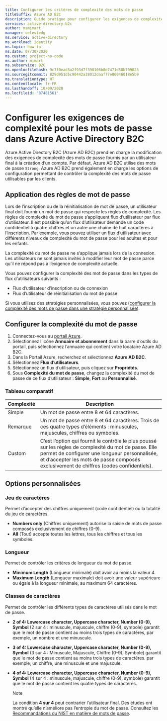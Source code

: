```yaml
---
title: Configurer les critères de complexité des mots de passe
titleSuffix: Azure AD B2C
description: Guide pratique pour configurer les exigences de complexité des mots de passe fournis par les consommateurs dans Azure Active Directory B2C.
services: active-directory-b2c
author: msmimart
manager: celestedg
ms.service: active-directory
ms.workload: identity
ms.topic: how-to
ms.date: 07/30/2020
ms.custom: project-no-code
ms.author: mimart
ms.subservice: B2C
ms.openlocfilehash: 9c7f0ead3a2f93d7f390106b8e7471d58b709023
ms.sourcegitcommit: 829d951d5c90442a38012daaf77e86046018e5b9
ms.translationtype: HT
ms.contentlocale: fr-FR
ms.lasthandoff: 10/09/2020
ms.locfileid: "87481561"
---
```

# <a name="configure-complexity-requirements-for-passwords-in-azure-active-directory-b2c"></a>Configurer les exigences de complexité pour les mots de passe dans Azure Active Directory B2C

Azure Active Directory B2C (Azure AD B2C) prend en charge la modification des exigences de complexité des mots de passe fournis par un utilisateur final à la création d’un compte. Par défaut, Azure AD B2C utilise des mots de passe `Strong`. Azure AD B2C prend également en charge les options de configuration permettant de contrôler la complexité des mots de passe utilisables par les clients.

## <a name="password-rule-enforcement"></a>Application des règles de mot de passe

Lors de l’inscription ou de la réinitialisation de mot de passe, un utilisateur final doit fournir un mot de passe qui respecte les règles de complexité. Les règles de complexité du mot de passe s’appliquent flux d’utilisateur par flux d’utilisateur. Il est possible qu’un flux d’utilisateur demande un code confidentiel à quatre chiffres et un autre une chaîne de huit caractères à l’inscription. Par exemple, vous pouvez utiliser un flux d’utilisateur avec différents niveaux de complexité du mot de passe pour les adultes et pour les enfants.

La complexité du mot de passe ne s’applique jamais lors de la connexion. Les utilisateurs ne sont jamais invités à modifier leur mot de passe parce qu’il ne répond pas à l’exigence de complexité actuelle.

Vous pouvez configurer la complexité des mot de passe dans les types de flux d’utilisateurs suivants :

- Flux d’utilisateur d’inscription ou de connexion
- Flux d’utilisateur de réinitialisation du mot de passe

Si vous utilisez des stratégies personnalisées, vous pouvez ([configurer la complexité des mots de passe dans une stratégie personnalisée](custom-policy-password-complexity.md)).

## <a name="configure-password-complexity"></a>Configurer la complexité du mot de passe

1. Connectez-vous au [portail Azure](https://portal.azure.com).
2. Sélectionnez l’icône **Annuaire et abonnement** dans la barre d’outils du portail, puis sélectionnez l’annuaire qui contient votre locataire Azure AD B2C.
3. Dans la Portail Azure, recherchez et sélectionnez **Azure AD B2C**.
4. Sélectionnez **Flux d’utilisateurs**.
2. Sélectionnez un flux d’utilisateur, puis cliquez sur **Propriétés**.
3. Sous **Complexité du mot de passe**, changez la complexité du mot de passe de ce flux d’utilisateur : **Simple**, **Fort** ou **Personnalisé**.

### <a name="comparison-chart"></a>Tableau comparatif

| Complexité | Description |
| --- | --- |
| Simple | Un mot de passe entre 8 et 64 caractères. |
| Remarque | Un mot de passe entre 8 et 64 caractères. Trois de ces quatre types d’éléments : minuscules, majuscules, chiffres ou symboles. |
| Custom | C’est l’option qui fournit le contrôle le plus poussé sur les règles de complexité du mot de passe.  Elle permet de configurer une longueur personnalisée,  et d’accepter les mots de passe composés exclusivement de chiffres (codes confidentiels). |

## <a name="custom-options"></a>Options personnalisées

### <a name="character-set"></a>Jeu de caractères

Permet d’accepter des chiffres uniquement (code confidentiel) ou la totalité du jeu de caractères.

- **Numbers only** (Chiffres uniquement) autorise la saisie de mots de passe composés exclusivement de chiffres (0-9).
- **All** (Tout) accepte toutes les lettres, tous les chiffres et tous les symboles.

### <a name="length"></a>Longueur

Permet de contrôler les critères de longueur du mot de passe.

- **Minimum Length** (Longueur minimale) doit avoir au moins la valeur 4.
- **Maximum Length** (Longueur maximale) doit avoir une valeur supérieure ou égale à la longueur minimale, au maximum 64 caractères.

### <a name="character-classes"></a>Classes de caractères

Permet de contrôler les différents types de caractères utilisés dans le mot de passe.

- **2 of 4: Lowercase character, Uppercase character, Number (0-9), Symbol** (2 sur 4 : minuscule, majuscule, chiffre (0-9), symbole) garantit que le mot de passe contient au moins trois types de caractères, par exemple, un nombre et une minuscule.
- **3 of 4: Lowercase character, Uppercase character, Number (0-9), Symbol** (3 sur 4 : Minuscule, Majuscule, Chiffre (0-9), Symbole) garantit que le mot de passe contient au moins trois types de caractères. par exemple, un chiffre, une minuscule et une majuscule.
- **4 of 4: Lowercase character, Uppercase character, Number (0-9), Symbol** (4 sur 4 : minuscule, majuscule, chiffre (0-9), symbole) garantit que le mot de passe contient les quatre types de caractères.

    > [!NOTE]
    > La condition **4 sur 4** peut contrarier l’utilisateur final. Des études ont montré qu’elle n’améliore pas l’entropie du mot de passe. Consultez les [Recommandations du NIST en matière de mots de passe](https://pages.nist.gov/800-63-3/sp800-63b.html#appA).
